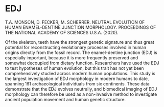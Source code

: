 # EDJ
T.A. MONSON, D. FECKER, M. SCHERRER. NEUTRAL EVOLUTION OF HUMAN ENAMEL-DENTINE JUNCTION MORPHOLOGY. PROCEEDINGS OF THE NATIONAL ACADEMY OF SCIENCES U.S.A. (2020). <p>
Of the skeleton, teeth have the strongest genetic signature and thus great potential for reconstructing evolutionary processes involved in human origins directly from the fossil record. The enamel-dentine junction (EDJ) is especially important, because it is more frequently preserved and somewhat decoupled from dietary function. Researchers have used the EDJ to test hypotheses of human evolution, but this trait has not yet been comprehensively studied across modern human populations. This study is the largest investigation of EDJ morphology in modern humans to date, spanning 161 archaeological individuals from six continents. These data demonstrate that the EDJ evolves neutrally, and biomedical imaging of EDJ morphology can therefore be used as a non-invasive method to investigate ancient population movement and human genetic structure.
